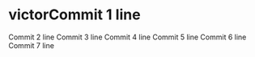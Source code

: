 # victorCommit 1 line
Commit 2 line
Commit 3 line
Commit 4 line
Commit 5 line
Commit 6 line
Commit 7 line
